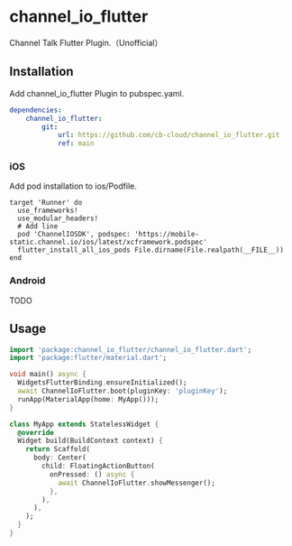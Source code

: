 # channel_io_flutter
Channel Talk Flutter Plugin.（Unofficial）

## Installation
Add channel_io_flutter Plugin to pubspec.yaml.
```yaml
dependencies:
    channel_io_flutter:
        git:
            url: https://github.com/cb-cloud/channel_io_flutter.git
            ref: main
```
### iOS
Add pod installation to ios/Podfile.
```pod
target 'Runner' do
  use_frameworks!
  use_modular_headers!
  # Add line
  pod 'ChannelIOSDK', podspec: 'https://mobile-static.channel.io/ios/latest/xcframework.podspec'
  flutter_install_all_ios_pods File.dirname(File.realpath(__FILE__))
end
```

### Android
TODO

## Usage
```dart
import 'package:channel_io_flutter/channel_io_flutter.dart';
import 'package:flutter/material.dart';

void main() async {
  WidgetsFlutterBinding.ensureInitialized();
  await ChannelIoFlutter.boot(pluginKey: 'pluginKey');
  runApp(MaterialApp(home: MyApp()));
}

class MyApp extends StatelessWidget {
  @override
  Widget build(BuildContext context) {
    return Scaffold(
      body: Center(
        child: FloatingActionButton(
          onPressed: () async {
            await ChannelIoFlutter.showMessenger();
          },
        ),
      ),
    );
  }
}
```